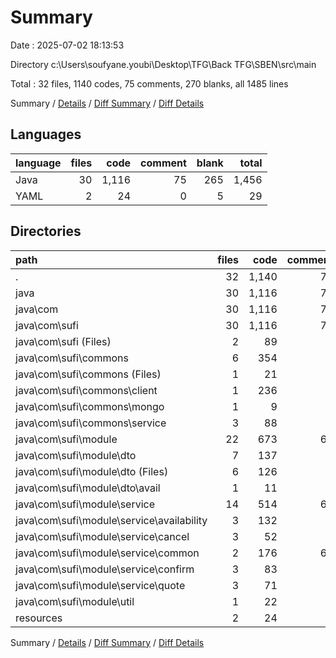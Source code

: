 # Summary

Date : 2025-07-02 18:13:53

Directory c:\\Users\\soufyane.youbi\\Desktop\\TFG\\Back TFG\\SBEN\\src\\main

Total : 32 files,  1140 codes, 75 comments, 270 blanks, all 1485 lines

Summary / [Details](details.md) / [Diff Summary](diff.md) / [Diff Details](diff-details.md)

## Languages
| language | files | code | comment | blank | total |
| :--- | ---: | ---: | ---: | ---: | ---: |
| Java | 30 | 1,116 | 75 | 265 | 1,456 |
| YAML | 2 | 24 | 0 | 5 | 29 |

## Directories
| path | files | code | comment | blank | total |
| :--- | ---: | ---: | ---: | ---: | ---: |
| . | 32 | 1,140 | 75 | 270 | 1,485 |
| java | 30 | 1,116 | 75 | 265 | 1,456 |
| java\\com | 30 | 1,116 | 75 | 265 | 1,456 |
| java\\com\\sufi | 30 | 1,116 | 75 | 265 | 1,456 |
| java\\com\\sufi (Files) | 2 | 89 | 1 | 16 | 106 |
| java\\com\\sufi\\commons | 6 | 354 | 5 | 72 | 431 |
| java\\com\\sufi\\commons (Files) | 1 | 21 | 0 | 11 | 32 |
| java\\com\\sufi\\commons\\client | 1 | 236 | 4 | 34 | 274 |
| java\\com\\sufi\\commons\\mongo | 1 | 9 | 0 | 3 | 12 |
| java\\com\\sufi\\commons\\service | 3 | 88 | 1 | 24 | 113 |
| java\\com\\sufi\\module | 22 | 673 | 69 | 177 | 919 |
| java\\com\\sufi\\module\\dto | 7 | 137 | 5 | 31 | 173 |
| java\\com\\sufi\\module\\dto (Files) | 6 | 126 | 5 | 27 | 158 |
| java\\com\\sufi\\module\\dto\\avail | 1 | 11 | 0 | 4 | 15 |
| java\\com\\sufi\\module\\service | 14 | 514 | 64 | 140 | 718 |
| java\\com\\sufi\\module\\service\\availability | 3 | 132 | 3 | 28 | 163 |
| java\\com\\sufi\\module\\service\\cancel | 3 | 52 | 0 | 15 | 67 |
| java\\com\\sufi\\module\\service\\common | 2 | 176 | 60 | 62 | 298 |
| java\\com\\sufi\\module\\service\\confirm | 3 | 83 | 0 | 16 | 99 |
| java\\com\\sufi\\module\\service\\quote | 3 | 71 | 1 | 19 | 91 |
| java\\com\\sufi\\module\\util | 1 | 22 | 0 | 6 | 28 |
| resources | 2 | 24 | 0 | 5 | 29 |

Summary / [Details](details.md) / [Diff Summary](diff.md) / [Diff Details](diff-details.md)